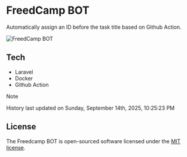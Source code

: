 # FreedCamp BOT

Automatically assign an ID before the task title based on Github Action.

![FreedCamp BOT](https://repository-images.githubusercontent.com/737932867/7d34798b-2680-471c-b089-a78a718d3d6a)

## Tech

- Laravel
- Docker
- Github Action

> [!NOTE]  
> History last updated on Sunday, September 14th, 2025, 10:25:23 PM

## License

The Freedcamp BOT is open-sourced software licensed under the [MIT license](https://opensource.org/licenses/MIT).

